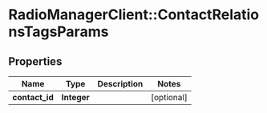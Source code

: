 # RadioManagerClient::ContactRelationsTagsParams

## Properties
Name | Type | Description | Notes
------------ | ------------- | ------------- | -------------
**contact_id** | **Integer** |  | [optional] 


